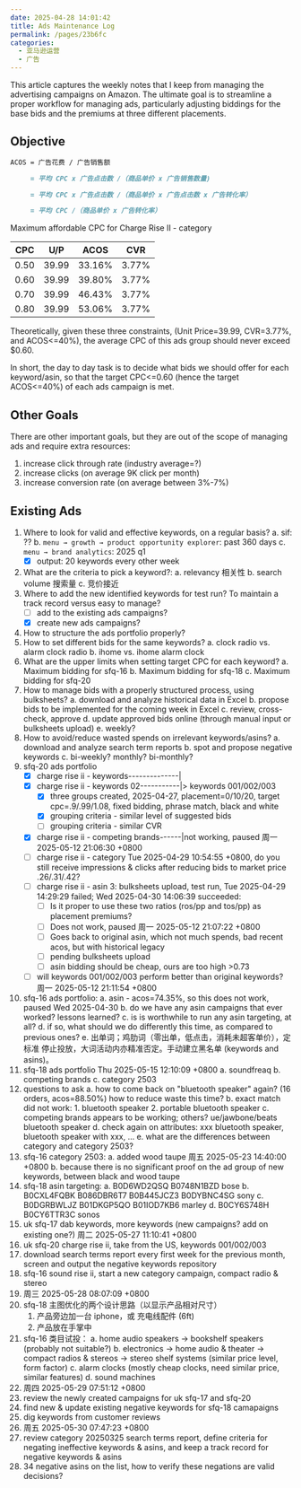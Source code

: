 ```yaml
---
date: 2025-04-28 14:01:42
title: Ads Maintenance Log
permalink: /pages/23b6fc
categories:
  - 亚马逊运营
  - 广告
---
```


This article captures the weekly notes that I keep from managing the advertising campaigns on Amazon. The ultimate goal is to streamline a proper workflow for managing ads, particularly adjusting biddings for the base bids and the premiums at three different placements.

<!-- more -->

## Objective

```md
ACOS = 广告花费 / 广告销售额

     = 平均 CPC x 广告点击数 /（商品单价 x 广告销售数量)

     = 平均 CPC x 广告点击数 /（商品单价 x 广告点击数 x 广告转化率）

     = 平均 CPC /（商品单价 x 广告转化率）
```

Maximum affordable CPC for Charge Rise II - category

| CPC  | U/P   | ACOS   | CVR   |
| ---- | ----- | ------ | ----- |
| 0.50 | 39.99 | 33.16% | 3.77% |
| 0.60 | 39.99 | 39.80% | 3.77% |
| 0.70 | 39.99 | 46.43% | 3.77% |
| 0.80 | 39.99 | 53.06% | 3.77% |

Theoretically, given these three constraints, (Unit Price=39.99, CVR=3.77%, and ACOS<=40%), the average CPC of this ads group should never exceed $0.60.

In short, the day to day task is to decide what bids we should offer for each keyword/asin, so that the target CPC<=0.60 (hence the target ACOS<=40%) of each ads campaign is met.

## Other Goals

There are other important goals, but they are out of the scope of managing ads and require extra resources:

1. increase click through rate (industry average=?)
2. increase clicks (on average 9K click per month)
3. increase conversion rate (on average between 3%-7%)

## Existing Ads

1. Where to look for valid and effective keywords, on a regular basis?
   a. sif: ??
   b. `menu → growth → product opportunity explorer`: past 360 days
   c. `menu → brand analytics`: 2025 q1
   - [x] output: 20 keywords every other week
2. What are the criteria to pick a keyword?:
   a. relevancy 相关性
   b. search volume 搜索量
   c. 竞价接近
3. Where to add the new identified keywords for test run? To maintain a track record versus easy to manage?
   - [ ] add to the existing ads campaigns?
   - [x] create new ads campaigns?
4. How to structure the ads portfolio properly?
5. How to set different bids for the same keywords?
   a. clock radio vs. alarm clock radio
   b. ihome vs. ihome alarm clock
6. What are the upper limits when setting target CPC for each keyword?
   a. Maximum bidding for sfq-16
   b. Maximum bidding for sfq-18
   c. Maximum bidding for sfq-20
7. How to manage bids with a properly structured process, using bulksheets?
   a. download and analyze historical data in Excel
   b. propose bids to be implemented for the coming week in Excel
   c. review, cross-check, approve
   d. update approved bids online (through manual input or bulksheets upload)
   e. weekly?
8. How to avoid/reduce wasted spends on irrelevant keywords/asins?
   a. download and analyze search term reports
   b. spot and propose negative keywords
   c. bi-weekly? monthly? bi-monthly?
9. sfq-20 ads portfolio
   - [x] charge rise ii - keywords--------------|
   - [x] charge rise ii - keywords 02-----------|> keywords 001/002/003
     - [x] three groups created, 2025-04-27, placement=0/10/20, target cpc=.9/.99/1.08, fixed bidding, phrase match, black and white
     - [x] grouping criteria - similar level of suggested bids
     - [ ] grouping criteria - similar CVR
   - [x] charge rise ii - competing brands------|not working, paused 周一 2025-05-12 21:06:30 +0800
   - [ ] charge rise ii - category Tue 2025-04-29 10:54:55 +0800, do you still receive impressions & clicks after reducing bids to market price .26/.31/.42?
   - [ ] charge rise ii - asin 3: bulksheets upload, test run, Tue 2025-04-29 14:29:29 failed; Wed 2025-04-30 14:06:39 succeeded:
     - [ ] Is it proper to use these two ratios (ros/pp and tos/pp) as placement premiums?
     - [ ] Does not work, paused 周一 2025-05-12 21:07:22 +0800
     - [ ] Goes back to original asin, which not much spends, bad recent acos, but with historical legacy
     - [ ] pending bulksheets upload
     - [ ] asin bidding should be cheap, ours are too high >0.73
   - [ ] will keywords 001/002/003 perform better than original keywords? 周一 2025-05-12 21:11:54 +0800
10. sfq-16 ads portfolio:
    a. asin - acos=74.35%, so this does not work, paused Wed 2025-04-30
    b. do we have any asin campaigns that ever worked? lessons learned?
    c. is is worthwhile to run any asin targeting, at all?
    d. if so, what should we do differently this time, as compared to previous ones?
    e. 出单词；鸡肋词（零出单，低点击，消耗未超客单价），定标准 停止投放，大词活动内亦精准否定。手动建立黑名单 (keywords and asins)。
11. sfq-18 ads portfolio Thu 2025-05-15 12:10:09 +0800
    a. soundfreaq
    b. competing brands
    c. category 2503
12. questions to ask
    a. how to come back on "bluetooth speaker" again? (16 orders, acos=88.50%) how to reduce waste this time?
    b. exact match did not work: 1. bluetooth speaker 2. portable bluetooth speaker
    c. competing brands appears to be working; others? ue/jawbone/beats bluetooth speaker
    d. check again on attributes: xxx bluetooth speaker, bluetooth speaker with xxx, ...
    e. what are the differences between category and category 2503?
13. sfq-16 category 2503:
    a. added wood taupe 周五 2025-05-23 14:40:00 +0800
    b. because there is no significant proof on the ad group of new keywords, between black and wood taupe
14. sfq-18 asin targeting:
    a. B0D6WD2QSQ B0748N1BZD bose
    b. B0CXL4FQBK B086DBR6T7 B0B445JCZ3 B0DYBNC4SG sony
    c. B0DGRBWLJZ B01DKGP5QO B01IOD7KB6 marley
    d. B0CY6S748H B0CY6TTR3C sonos
15. uk sfq-17 dab keywords, more keywords (new campaigns? add on existing one?) 周二 2025-05-27 11:10:41 +0800
16. uk sfq-20 charge rise ii, take from the US, keywords 001/002/003
17. download search terms report every first week for the previous month, screen and output the negative keywords repository
18. sfq-16 sound rise ii, start a new category campaign, compact radio & stereo
19. 周三 2025-05-28 08:07:09 +0800
20. sfq-18 主图优化的两个设计思路（以显示产品相对尺寸）
    1. 产品旁边加一台 iphone，或 充电线配件 (6ft)
    2. 产品放在手掌中
21. sfq-16 类目试投：
    a. home audio speakers → bookshelf speakers (probably not suitable?)
    b. electronics → home audio & theater → compact radios & stereos → stereo shelf systems (similar price level, form factor)
    c. alarm clocks (mostly cheap clocks, need similar price, similar features)
    d. sound machines
22. 周四 2025-05-29 07:51:12 +0800
23. review the newly created campaigns for uk sfq-17 and sfq-20
24. find new & update existing negative keywords for sfq-18 camapaigns
25. dig keywords from customer reviews
26. 周五 2025-05-30 07:47:23 +0800
27. review category 20250325 search terms report, define criteria for negating ineffective keywords & asins, and keep a track record for negative keywords & asins
28. 34 negative asins on the list, how to verify these negations are valid decisions?
